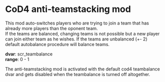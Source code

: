 CoD4 anti-teamstacking mod
=============

This mod auto-switches players who are trying to join a team that has already more players than the oponent team.<br>
If the teams are balanced, changing teams is not possible but a new player can join either team as he wishes.
If the teams are unbalanced (+- 2) default autobalance procedure will balance teams.

<b>dvar</b>: scr_teambalance<br>
<b>range</b>: 0 - 1

The anti-teamstacking mod is activated with the default cod4 teambalance dvar and gets disabled when the teambalance is turned off altogether.
